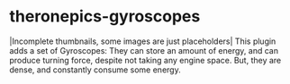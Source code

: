 # theronepics-gyroscopes
|Incomplete thumbnails, some images are just placeholders| This plugin adds a set of Gyroscopes: They can store an amount of energy, and can produce turning force, despite not taking any engine space. But, they are dense, and constantly consume some energy.

